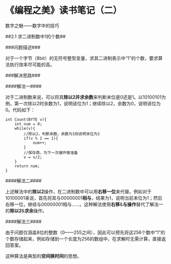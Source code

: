 # 《编程之美》读书笔记（二） #

数字之魅——数字中的技巧

##2.1 求二进制数中1的个数##

###问题描述###

对于一个字节（8bit）的无符号整型变量，求其二进制表示中“1”的个数，要求算法执行效率尽可能的高。

###解决思路###

####解法一####

对于二进制数来说，可以将其**除以2并求余数**来判断末位是0还是1。以10100101为例，第一次除以2时余数为1，说明该位为1；继续除以2，余数为0，说明该位为0。代码如下：

	int Count(BYTE v){
		int num = 0;
		while(v){
			//除以2，判断余数，余数为1则说明末位为1
			if(v % 2 == 1){
				num++;
			}
			//保存商，为下一次循环做准备
			v = v/2;
		}
		return num;
	}

####解法二####

上述解法中的**除以2**操作，在二进制数中可以用**右移一位**来代替。例如对于10100001来说，首先将其与00000001**相与**，结果为1，说明当前末位为1；然后右移一位，继续与00000001相与……。这种解法使用**右移**&**与操作**替代了解法一的**除以2**&**求余**操作。

####解法三####

由于问题仅涵盖8位的整数（0——255之间），因此可以预先将这256个数中“1”的个数存储起来，例如存储到一个长度为256的数组中，在求解时无需计算，直接返回答案。

这种算法是典型的**空间换时间**的思想。

